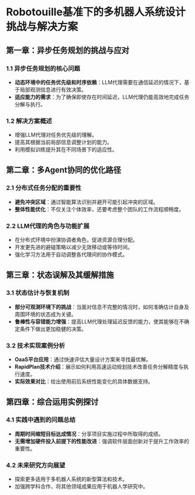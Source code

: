 # Robotouille基准下的多机器人系统设计挑战与解决方案

## 第一章：异步任务规划的挑战与应对

### 1.1 异步任务规划的核心问题

- **动态环境中的任务优先级和时序依赖**：LLM代理需要在通信延迟的情况下，基于局部观测信息进行有效决策。
- **适应能力的需求**：为了确保即使存在时间延迟，LLM代理仍能高效地完成任务分解与执行。

### 1.2 解决方案概述

- 增强LLM代理对任务优先级的理解。
- 提高其根据当前局部信息调整计划的能力。
- 利用模拟训练提升其在不同场景下的适应性。

## 第二章：多Agent协同的优化路径

### 2.1 分布式任务分配的重要性

- **避免冲突区域**：通过智能算法识别并避开可能引起冲突的区域。
- **整体性能优化**：不仅关注个体效率，还要考虑整个团队的工作流程顺畅度。

### 2.2 LLM代理的角色与功能扩展

- 在分布式环境中扮演协调者角色，促进资源合理分配。
- 开发更先进的避碰策略以减少无效移动或等待时间。
- 强化学习方法用于自动调整各代理间的协作模式。

## 第三章：状态误解及其缓解措施

### 3.1 状态估计与恢复机制

- **部分可观测环境下的挑战**：当面对信息不完整的情况时，如何准确估计自身及周围环境的状态成为关键。
- **鲁棒性与容错能力增强**：提高LLM代理处理延迟反馈的能力，使其能够在不确定条件下做出更加稳健的决策。

### 3.2 技术实现案例分析

- **OaaS平台应用**：通过快速评估大量设计方案来寻找最优解。
- **RapidPlan技术介绍**：展示如何利用高速运动规划技术改善任务分解精度与执行速度。
- **实际效果对比**：给出使用前后系统性能变化的具体数据支持。

## 第四章：综合运用实例探讨

### 4.1 实践中遇到的问题总结

- **周期时间缩短目标达成情况**：分享项目实施过程中所取得的成绩。
- **无需增加硬件投入前提下的性能改进**：强调软件层面创新对于提升工作效率的重要性。

### 4.2 未来研究方向展望

- 探索更多适用于多机器人系统的新型算法和技术。
- 加强跨学科合作，将其他领域成果应用于机器人学研究中。
